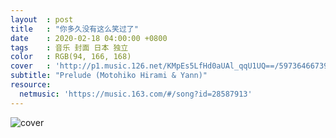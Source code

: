 ```yaml
---
layout  : post
title   : "你多久没有这么笑过了"
date    : 2020-02-18 04:00:00 +0800
tags    : 音乐 封面 日本 独立
color   : RGB(94, 166, 168)
cover   : 'http://p1.music.126.net/KMpEs5LfHd0aUAl_qqU1UQ==/5973646673962617.jpg'
subtitle: "Prelude (Motohiko Hirami & Yann)"
resource:
  netmusic: 'https://music.163.com/#/song?id=28587913'
---
```


![cover](http://p1.music.126.net/KMpEs5LfHd0aUAl_qqU1UQ==/5973646673962617.jpg)
